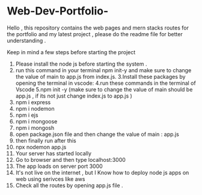 # Web-Dev-Portfolio-
Hello , this repository contains the web pages and mern stacks routes for the portfolio and my latest project , please do the readme file for better understanding .  


Keep in mind a few steps before starting the project 
1. Please install the node js before starting the system .
2. run this command in your terminal npm init-y and make sure to change the value of main to app.js from index.js.
3.Install these packages by opening the terminal in vscode:
4.run these commands in the terminal of Vscode
5.npm init -y (make sure to change the value of main should be app.js , if its not just change index.js to app.js )
6. npm i express   
7. npm i nodemon    
8. npm i ejs       
9. npm i mongoose
10. npm i mongosh
11. open package.json file and then change the value of main : app.js
12. then finally run after this
13. npx nodemon app.js
14. Your server has started locally
15. Go to browser and then type localhost:3000    
16. The app loads on server port 3000            
17. It's not live on the internet , but I Know how to deploy node js apps on web using serivces like aws
18.  Check all the routes by opening app.js file .                  

   
